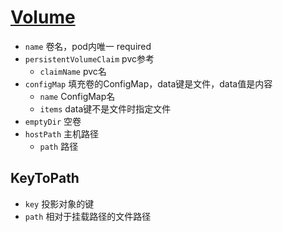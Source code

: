 # [Volume](https://kubernetes.io/docs/reference/kubernetes-api/config-and-storage-resources/volume/)

- `name` 卷名，pod内唯一 required
- `persistentVolumeClaim` pvc参考
  - `claimName` pvc名
- `configMap` 填充卷的ConfigMap，data键是文件，data值是内容
  - `name` ConfigMap名
  - `items` data键不是文件时指定文件
- `emptyDir` 空卷
- `hostPath` 主机路径
  - `path` 路径

## KeyToPath

- `key` 投影对象的键
- `path` 相对于挂载路径的文件路径

